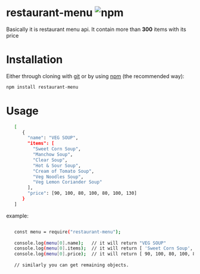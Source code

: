 # restaurant-menu    ![npm](https://img.shields.io/npm/v/restaurant-menu.svg)
Basically it is restaurant menu api. It contain more than **300** items with its price               

# Installation   
Either through cloning with [git](https://github.com/Chougle-saud/restaurant-menu.git) or by using [npm](http://npmjs.org) (the recommended way):

```bash
npm install restaurant-menu
```

# Usage

```bash
   [
      {
        "name": "VEG SOUP",
        "items": [
          "Sweet Corn Soup",
          "Manchow Soup",
          "Clear Soup",
          "Hot & Sour Soup",
          "Cream of Tomato Soup",
          "Veg Noodles Soup",
          "Veg Lemon Coriander Soup"
        ],
        "price": [90, 100, 80, 100, 80, 100, 130]
      }
   ]
```
example:
```bash

   const menu = require("restaurant-menu");
   
   console.log(menu[0].name);   // it will return "VEG SOUP"
   console.log(menu[0].items);  // it will return [ 'Sweet Corn Soup','Manchow Soup','Clear Soup','Hot & Sour Soup','Cream of Tomato Soup','Veg Noodles Soup','Veg Lemon Coriander Soup' ]
   console.log(menu[0].price);  // it will return [ 90, 100, 80, 100, 80, 100, 130 ]
   
   // similarly you can get remaining objects.
   
```
